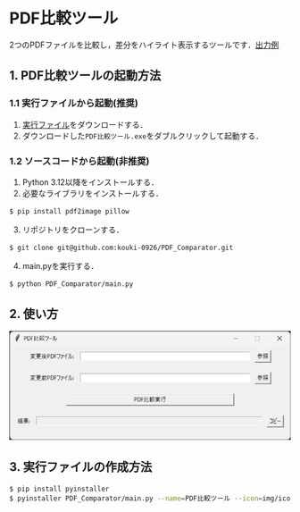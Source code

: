 # PDF比較ツール
2つのPDFファイルを比較し，差分をハイライト表示するツールです．[出力例](./sample/new__old.pdf)

## 1. PDF比較ツールの起動方法
### 1.1 実行ファイルから起動(推奨)
1. [実行ファイル](./dist/PDF比較ツール.exe)をダウンロードする．
2. ダウンロードした`PDF比較ツール.exe`をダブルクリックして起動する．

### 1.2 ソースコードから起動(非推奨)
1. Python 3.12以降をインストールする．
2. 必要なライブラリをインストールする．
```sh
$ pip install pdf2image pillow
```
3. リポジトリをクローンする．
```sh
$ git clone git@github.com:kouki-0926/PDF_Comparator.git
```
4. main.pyを実行する．
```sh
$ python PDF_Comparator/main.py
```

## 2. 使い方
![](./img/tool.png)

## 3. 実行ファイルの作成方法
```sh
$ pip install pyinstaller
$ pyinstaller PDF_Comparator/main.py --name=PDF比較ツール --icon=img/icon.png --onefile --noconsole
```
